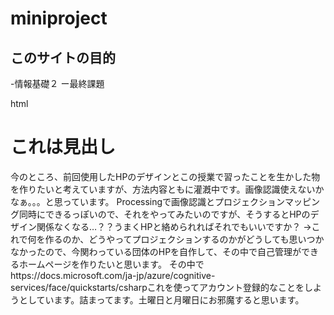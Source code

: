 # miniproject
## このサイトの目的
-情報基礎２
ー最終課題

html
<h1>これは見出し</h1>
<p>今のところ、前回使用したHPのデザインとこの授業で習ったことを生かした物を作りたいと考えていますが、方法内容ともに灌漑中です。画像認識使えないかなぁ。。。と思っています。
Processingで画像認識とプロジェクションマッピング同時にできるっぽいので、それをやってみたいのですが、そうするとHPのデザイン関係なくなる…？？うまくHPと絡められればそれでもいいですか？
→これで何を作るのか、どうやってプロジェクションするのかがどうしても思いつかなかったので、今関わっている団体のHPを自作して、その中で自己管理ができるホームページを作りたいと思います。
その中でhttps://docs.microsoft.com/ja-jp/azure/cognitive-services/face/quickstarts/csharpこれを使ってアカウント登録的なことをしようとしています。詰まってます。土曜日と月曜日にお邪魔すると思います。</p>
